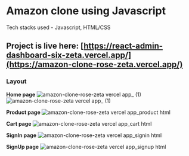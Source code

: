 # Amazon clone using Javascript
Tech stacks used - Javascript, HTML/CSS

## Project is live here: [https://react-admin-dashboard-six-zeta.vercel.app/](https://amazon-clone-rose-zeta.vercel.app/)

### Layout

**Home page**
![amazon-clone-rose-zeta vercel app_ (1)](https://github.com/ananysagar/Amazon-Clone-using-Javascript/assets/39479521/ac58bcf6-019e-47d0-8d8c-bc773374eac1)
![amazon-clone-rose-zeta vercel app_ (1)](https://github.com/ananysagar/Amazon-Clone-using-Javascript/assets/39479521/64422a99-4cba-43c3-bfc5-111f6e4bb5a1)

**Product page**
![amazon-clone-rose-zeta vercel app_product html](https://github.com/ananysagar/Amazon-Clone-using-Javascript/assets/39479521/73a056d4-4d9c-48ab-a070-7bf48f0f4b00)

**Cart page**
![amazon-clone-rose-zeta vercel app_cart html](https://github.com/ananysagar/Amazon-Clone-using-Javascript/assets/39479521/2378de9c-3c8c-4801-a797-3c8e38896619)

**SignIn page**
![amazon-clone-rose-zeta vercel app_signin html](https://github.com/ananysagar/Amazon-Clone-using-Javascript/assets/39479521/4b45ffc9-d50e-4953-a12a-5629bd0cd096)


**SignUp page**
![amazon-clone-rose-zeta vercel app_signup html](https://github.com/ananysagar/Amazon-Clone-using-Javascript/assets/39479521/fa23cbca-b9a5-482b-b9f7-08cf739fe34d)

